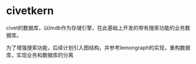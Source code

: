 # civetkern  

civet的数据库，以lmdb作为存储引擎，在此基础上开发的带有搜索功能的业务数据库。  

为了增强搜索功能，后续计划引入图结构，并参考lemongraph的实现，重构数据库，实现业务和数据库的分离

